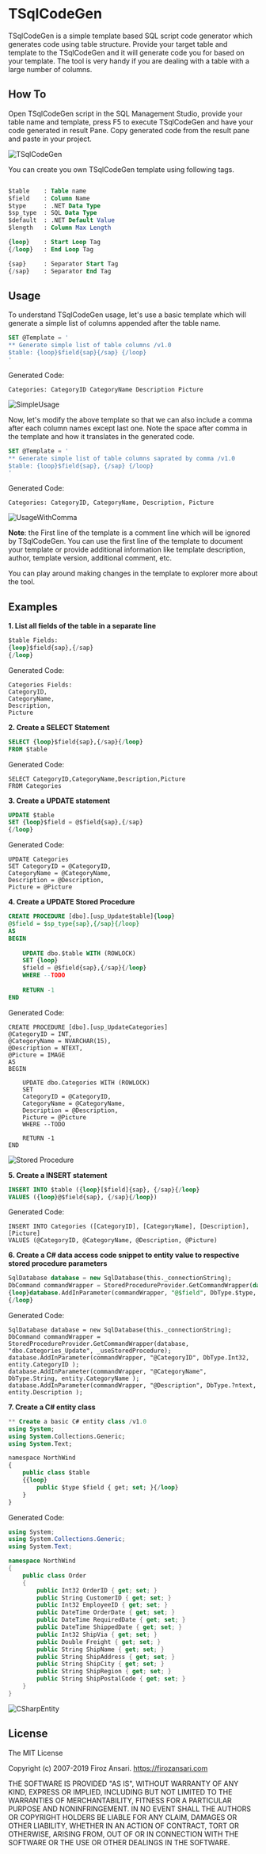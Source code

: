 # TSqlCodeGen

TSqlCodeGen is a simple template based SQL script code generator which generates code using table structure. Provide your target table and template to the TSqlCodeGen and it will generate code you for based on your template. The tool is very handy if you are dealing with a table with a large number of columns.

## How To
Open TSqlCodeGen script in the SQL Management Studio, provide your table name and template, press F5 to execute TSqlCodeGen and have your code generated in result Pane. 
Copy generated code from the result pane and paste in your project.

![TSqlCodeGen](./Images/Introduction.PNG)

You can create you own TSqlCodeGen template using following tags.

``` sql

$table    : Table name
$field    : Column Name
$type     : .NET Data Type
$sp_type  : SQL Data Type
$default  : .NET Default Value
$length   : Column Max Length

{loop}    : Start Loop Tag
{/loop}   : End Loop Tag

{sap}     : Separator Start Tag
{/sap}    : Separator End Tag

```

## Usage
To understand TSqlCodeGen usage, let's use a basic template which will generate a simple list of columns appended after the table name. 

``` sql
SET @Template = '
** Generate simple list of table columns /v1.0
$table: {loop}$field{sap}{/sap} {/loop}
'
```

Generated Code:
```
Categories: CategoryID CategoryName Description Picture
```

![SimpleUsage](./Images/SimpleUsage.PNG)

Now, let's modify the above template so that we can also include a comma after each column names except last one. Note the space after comma in the template and how it translates in the generated code.

``` sql
SET @Template = '
** Generate simple list of table columns saprated by comma /v1.0
$table: {loop}$field{sap}, {/sap} {/loop}
'
```

Generated Code:

```
Categories: CategoryID, CategoryName, Description, Picture
```

![UsageWithComma](./Images/UsageWithComma.PNG)

**Note**: the First line of the template is a comment line which will be ignored by TSqlCodeGen. You can use the first line of the template to document your template or provide additional information like template description, author, template version, additional comment, etc.

You can play around making changes in the template to explorer more about the tool.

## Examples
**1. List all fields of the table in a separate line**

``` sql
$table Fields:
{loop}$field{sap},{/sap}
{/loop}
```

Generated Code:

```
Categories Fields:
CategoryID,
CategoryName,
Description,
Picture
```

**2. Create a SELECT Statement**

``` sql
SELECT {loop}$field{sap},{/sap}{/loop}
FROM $table
```

Generated Code:

```
SELECT CategoryID,CategoryName,Description,Picture
FROM Categories
```

**3. Create a UPDATE statement**

``` sql
UPDATE $table
SET {loop}$field = @$field{sap},{/sap}
{/loop}
```

Generated Code:

```
UPDATE Categories
SET CategoryID = @CategoryID,
CategoryName = @CategoryName,
Description = @Description,
Picture = @Picture
```

**4. Create a UPDATE Stored Procedure**

``` sql
CREATE PROCEDURE [dbo].[usp_Update$table]{loop}
@$field = $sp_type{sap},{/sap}{/loop}
AS
BEGIN
 
	UPDATE dbo.$table WITH (ROWLOCK)
	SET {loop}
	$field = @$field{sap},{/sap}{/loop}
	WHERE --TODO
 
	RETURN -1
END
```

Generated Code:

```
CREATE PROCEDURE [dbo].[usp_UpdateCategories]
@CategoryID = INT,
@CategoryName = NVARCHAR(15),
@Description = NTEXT,
@Picture = IMAGE
AS
BEGIN
 
	UPDATE dbo.Categories WITH (ROWLOCK)
	SET 
	CategoryID = @CategoryID,
	CategoryName = @CategoryName,
	Description = @Description,
	Picture = @Picture
	WHERE --TODO
 
	RETURN -1
END
```

![Stored Procedure](./Images/StoredProcedure.PNG)

**5. Create a INSERT statement**

``` sql
INSERT INTO $table ({loop}[$field]{sap}, {/sap}{/loop}
VALUES ({loop}@$field{sap}, {/sap}{/loop})
```

Generated Code:

```
INSERT INTO Categories ([CategoryID], [CategoryName], [Description], [Picture]
VALUES (@CategoryID, @CategoryName, @Description, @Picture)
```

**6. Create a C# data access code snippet to entity value to respective stored procedure parameters**

``` sql
SqlDatabase database = new SqlDatabase(this._connectionString);
DbCommand commandWrapper = StoredProcedureProvider.GetCommandWrapper(database, "dbo.$table_Update", _useStoredProcedure);
{loop}database.AddInParameter(commandWrapper, "@$field", DbType.$type, entity.$field );
{/loop}
```

Generated Code:

```
SqlDatabase database = new SqlDatabase(this._connectionString);
DbCommand commandWrapper = StoredProcedureProvider.GetCommandWrapper(database, "dbo.Categories_Update", _useStoredProcedure);
database.AddInParameter(commandWrapper, "@CategoryID", DbType.Int32, entity.CategoryID );
database.AddInParameter(commandWrapper, "@CategoryName", DbType.String, entity.CategoryName );
database.AddInParameter(commandWrapper, "@Description", DbType.?ntext, entity.Description );
```

**7. Create a C# entity class**

``` sql
** Create a basic C# entity class /v1.0
using System;
using System.Collections.Generic;
using System.Text;

namespace NorthWind
{
    public class $table
    {{loop}
		public $type $field { get; set; }{/loop}
	}
}
```

Generated Code:

``` csharp
using System;
using System.Collections.Generic;
using System.Text;

namespace NorthWind
{
    public class Order
    {
		public Int32 OrderID { get; set; }
		public String CustomerID { get; set; }
		public Int32 EmployeeID { get; set; }
		public DateTime OrderDate { get; set; }
		public DateTime RequiredDate { get; set; }
		public DateTime ShippedDate { get; set; }
		public Int32 ShipVia { get; set; }
		public Double Freight { get; set; }
		public String ShipName { get; set; }
		public String ShipAddress { get; set; }
		public String ShipCity { get; set; }
		public String ShipRegion { get; set; }
		public String ShipPostalCode { get; set; }
	}
}
```

![CSharpEntity](./Images/CSharpEntity.PNG)

## License
The MIT License

Copyright (c) 2007-2019 Firoz Ansari. https://firozansari.com

THE SOFTWARE IS PROVIDED "AS IS", WITHOUT WARRANTY OF ANY KIND, EXPRESS OR
IMPLIED, INCLUDING BUT NOT LIMITED TO THE WARRANTIES OF MERCHANTABILITY,
FITNESS FOR A PARTICULAR PURPOSE AND NONINFRINGEMENT. IN NO EVENT SHALL THE
AUTHORS OR COPYRIGHT HOLDERS BE LIABLE FOR ANY CLAIM, DAMAGES OR OTHER
LIABILITY, WHETHER IN AN ACTION OF CONTRACT, TORT OR OTHERWISE, ARISING FROM,
OUT OF OR IN CONNECTION WITH THE SOFTWARE OR THE USE OR OTHER DEALINGS IN
THE SOFTWARE.
